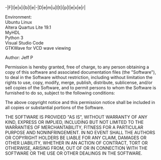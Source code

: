-|F|l|e|x|i|b|l|e|-|D|e|m|u|l|t|i|p|l|e|x|e|r|  


Environment:  
Ubuntu Linux  
Altera Quartus Lite 19.1  
MyHDL  
Python 3  
Visual Studio Code  
GTKWave for VCD wave viewing  

Author: Jeff P

Permission is hereby granted, free of charge, to any person obtaining a copy
of this software and associated documentation files (the "Software"), to deal
in the Software without restriction, including without limitation the rights
to use, copy, modify, merge, publish, distribute, sublicense, and/or sell
copies of the Software, and to permit persons to whom the Software is
furnished to do so, subject to the following conditions:

The above copyright notice and this permission notice shall be included in all
copies or substantial portions of the Software.

THE SOFTWARE IS PROVIDED "AS IS", WITHOUT WARRANTY OF ANY KIND, EXPRESS OR
IMPLIED, INCLUDING BUT NOT LIMITED TO THE WARRANTIES OF MERCHANTABILITY,
FITNESS FOR A PARTICULAR PURPOSE AND NONINFRINGEMENT. IN NO EVENT SHALL THE
AUTHORS OR COPYRIGHT HOLDERS BE LIABLE FOR ANY CLAIM, DAMAGES OR OTHER
LIABILITY, WHETHER IN AN ACTION OF CONTRACT, TORT OR OTHERWISE, ARISING FROM,
OUT OF OR IN CONNECTION WITH THE SOFTWARE OR THE USE OR OTHER DEALINGS IN THE
SOFTWARE.